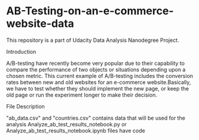 # AB-Testing-on-an-e-commerce-website-data
This repository is a part of Udacity Data Analysis Nanodegree Project. 

Introduction

A/B-testing have recently become very popular due to their capability to compare 
the performance of two objects or situations depending upon a chosen metric. 
This current example of A/B-testing includes the conversion rates between new 
and old websites for an e-commerce website.Basically, we have to test whether 
they should implement the new page, or keep the old page or run the experiment 
longer to make their decision.


File Description

"ab_data.csv" and "countries.csv" contains data that will be used for the analysis
Analyze_ab_test_results_notebook.py or Analyze_ab_test_results_notebook.ipynb files have code
